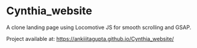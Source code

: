 # Cynthia_website
 A clone landing page using Locomotive JS for smooth scrolling and GSAP.

 Project available at: https://ankiiitagupta.github.io/Cynthia_website/
